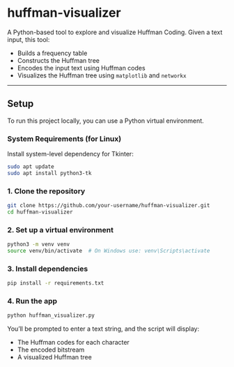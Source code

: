 # huffman-visualizer

A Python-based tool to explore and visualize Huffman Coding. Given a text input, this tool:

- Builds a frequency table
- Constructs the Huffman tree
- Encodes the input text using Huffman codes
- Visualizes the Huffman tree using `matplotlib` and `networkx`

---

## Setup

To run this project locally, you can use a Python virtual environment.

### System Requirements (for Linux)

Install system-level dependency for Tkinter:

```bash
sudo apt update
sudo apt install python3-tk
```

### 1. Clone the repository

```bash
git clone https://github.com/your-username/huffman-visualizer.git
cd huffman-visualizer
```

### 2. Set up a virtual environment

```bash
python3 -m venv venv
source venv/bin/activate  # On Windows use: venv\Scripts\activate
```

### 3. Install dependencies

```bash
pip install -r requirements.txt
```

### 4. Run the app

```bash
python huffman_visualizer.py
```

You’ll be prompted to enter a text string, and the script will display:

* The Huffman codes for each character
* The encoded bitstream
* A visualized Huffman tree
